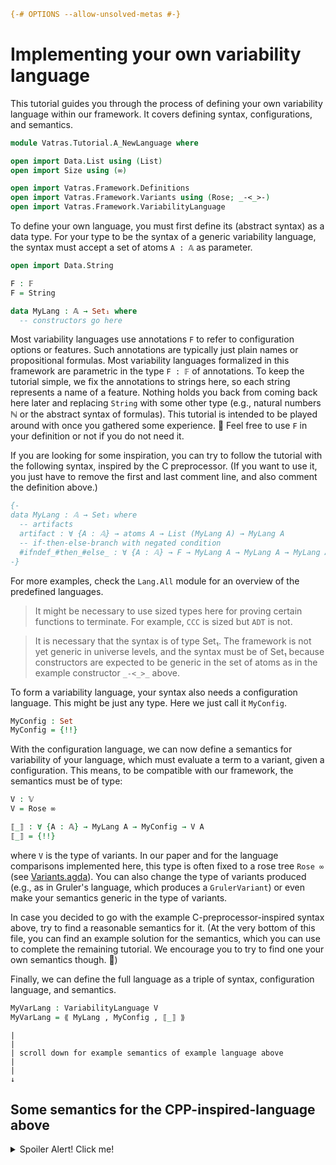 ```agda
{-# OPTIONS --allow-unsolved-metas #-}
```

# Implementing your own variability language

This tutorial guides you through the process of defining your own
variability language within our framework.
It covers defining syntax, configurations, and semantics.

```agda
module Vatras.Tutorial.A_NewLanguage where

open import Data.List using (List)
open import Size using (∞)

open import Vatras.Framework.Definitions
open import Vatras.Framework.Variants using (Rose; _-<_>-)
open import Vatras.Framework.VariabilityLanguage
```

To define your own language, you must first define its (abstract syntax) as a data type.
For your type to be the syntax of a generic variability language,
the syntax must accept a set of atoms `A : 𝔸` as parameter.
```agda
open import Data.String

F : 𝔽
F = String

data MyLang : 𝔸 → Set₁ where
  -- constructors go here
```
Most variability languages use annotations `F` to refer to configuration options or features.
Such annotations are typically just plain names or propositional formulas.
Most variability languages formalized in this framework are parametric in the type `F : 𝔽` of annotations.
To keep the tutorial simple, we fix the annotations to strings here, so each string represents a name of a feature.
Nothing holds you back from coming back here later and replacing `String` with some other type (e.g., natural numbers ℕ or the abstract syntax of formulas).
This tutorial is intended to be played around with once you gathered some experience. 🙂
Feel free to use `F` in your definition or not if you do not need it.

If you are looking for some inspiration, you can try to follow the tutorial with the following syntax, inspired by the C preprocessor.
(If you want to use it, you just have to remove the first and last comment line, and also comment the definition above.)
```agda
{-
data MyLang : 𝔸 → Set₁ where
  -- artifacts
  artifact : ∀ {A : 𝔸} → atoms A → List (MyLang A) → MyLang A
  -- if-then-else-branch with negated condition
  #ifndef_#then_#else_ : ∀ {A : 𝔸} → F → MyLang A → MyLang A → MyLang A
-}
```

For more examples, check the `Lang.All` module for an overview of the predefined languages.

> It might be necessary to use sized types here for proving certain functions to terminate.
> For example, `CCC` is sized but `ADT` is not.

> It is necessary that the syntax is of type Set₁.
> The framework is not yet generic in universe levels, and the syntax must be of Set₁ because
> constructors are expected to be generic in the set of atoms as in the example constructor
> `_-<_>_` above.

To form a variability language, your syntax also needs a configuration language. This might be just any type.
Here we just call it `MyConfig`.
```agda
MyConfig : Set
MyConfig = {!!}
```

With the configuration language, we can now define a semantics for variability of your language,
which must evaluate a term to a variant, given a configuration.
This means, to be compatible with our framework, the semantics must be of type:
```agda
V : 𝕍
V = Rose ∞

⟦_⟧ : ∀ {A : 𝔸} → MyLang A → MyConfig → V A
⟦_⟧ = {!!}
```
where `V` is the type of variants.
In our paper and for the language comparisons implemented here, this type is often fixed to a rose tree `Rose ∞` (see [Variants.agda](../Framework/Variants.agda)).
You can also change the type of variants produced (e.g., as in Gruler's language, which produces a `GrulerVariant`) or even make your semantics generic in the type of variants.

In case you decided to go with the example C-preprocessor-inspired syntax above, try to find a reasonable semantics for it. (At the very bottom of this file, you can find an example solution for the semantics, which you can use to complete the remaining tutorial. We encourage you to try to find one your own semantics though. 🙂)

Finally, we can define the full language as a triple of syntax, configuration language, and semantics.
```agda
MyVarLang : VariabilityLanguage V
MyVarLang = ⟪ MyLang , MyConfig , ⟦_⟧ ⟫
```

    |
    |
    | scroll down for example semantics of example language above
    |
    |
    ↓
















## Some semantics for the CPP-inspired-language above

<details>
<summary>Spoiler Alert! Click me!</summary>

These are possible semantics for the proposed example language
above.

```agda
open import Data.Bool using (Bool; if_then_else_; not)
open Data.List using (map)

MyConfig' : Set
MyConfig' = F → Bool

{-
{-# TERMINATING #-}
⟦_⟧' : ∀ {A : 𝔸} → MyLang A → MyConfig' → V A
⟦ artifact a es ⟧' c = a -< map (λ e → ⟦ e ⟧' c) es >-
⟦ #ifndef cond #then t #else e ⟧' c =
  if not (c cond) -- negate because its #if_n_def
  then ⟦ t ⟧' c
  else ⟦ e ⟧' c
-}
```

We are using the `{-# TERMINATING -#}` flag here:
The reason is that it is not obvious to Agda's termination
checker that the input to the recursive call to the semantics
in the artifact case is smaller than the inpurt `artifact`.
One might prove termination here by using sized types (as we do
throughout the rest of the framework). To keep the tutorial
simple though, we just tell Agda here that the semantics are terminating
with an explicit pragma.

</details>
